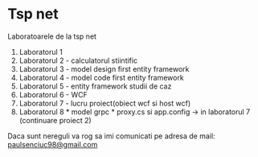 # Tsp net
Laboratoarele de la tsp net 

1. Laboratorul 1 
2. Laboratorul 2 - calculatorul stiintific 
3. Laboratorul 3 - model design first entity framework
4. Laboratorul 4 - model code first entity framework
5. Laboratorul 5 - entity framework studii de caz 
6. Laboratorul 6 - WCF 
7. Laboratorul 7 - lucru proiect(obiect wcf si host wcf)
8. Laboratorul 8 * model grpc
                 * proxy.cs si app.config -> in laboratorul 7 (continuare proiect 2)

Daca sunt nereguli va rog sa imi comunicati pe adresa de mail: paulsenciuc98@gmail.com

